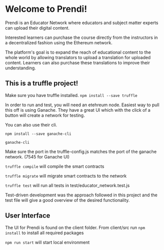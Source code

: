 # Welcome to Prendi!

Prendi is an Educator Network where educators and subject matter experts can upload their digital content. 

Interested learners can purchase the course directly from the instructors in a decentralized fashion using the Ethereum network.

The platform's goal is to expand the reach of educational content to the whole world by allowing translators to upload a translation for uploaded content. Learners can also purchase these translations to improve their understanding.  



## This is a truffle project!

Make sure you have truffle installed.
`npm install --save truffle`

In order to run and test, you will need an etehreum node.
Easiest way to pull this off is using Ganache. They have a great UI which with the click of a button will create a network for testing.

You can also use their cli. 

`npm install --save ganache-cli`

`ganache-cli`

Make sure the port in the truffle-config.js matches the port of the ganache network. (7545 for Ganache UI)

`truffle compile` will compile the smart contracts

`truffle migrate` will migrate smart contracts to the network

`truffle test` will run all tests in test/educator_network.test.js 



Test-driven development was the approach followed in this project and the test file will give a good overview of the desired functionality.


## User Interface

The UI for Prendi is found on the client folder.
From client/src run `npm install` to install all required packages

`npm run start` will start local environment
